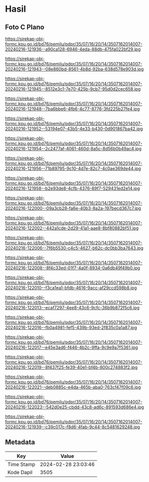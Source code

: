 # Hasil

## Foto C Plano

https://sirekap-obj-formc.kpu.go.id/bd76/pemilu/pdpr/35/07/16/20/14/3507162014007-20240216-121936--a90ca128-6946-4eda-88db-475fa022bf29.jpg

https://sirekap-obj-formc.kpu.go.id/bd76/pemilu/pdpr/35/07/16/20/14/3507162014007-20240216-121943--08e860bd-8561-4b8d-92ba-638d578e903d.jpg

https://sirekap-obj-formc.kpu.go.id/bd76/pemilu/pdpr/35/07/16/20/14/3507162014007-20240216-121945--8512e3c1-7e70-425b-9cb7-95d0d2cec658.jpg

https://sirekap-obj-formc.kpu.go.id/bd76/pemilu/pdpr/35/07/16/20/14/3507162014007-20240216-121948--7ba6bbe6-4fb6-4c77-8776-3fd225b27fe4.jpg

https://sirekap-obj-formc.kpu.go.id/bd76/pemilu/pdpr/35/07/16/20/14/3507162014007-20240216-121952--53194e07-43b5-4e33-b430-0d901867ba42.jpg

https://sirekap-obj-formc.kpu.go.id/bd76/pemilu/pdpr/35/07/16/20/14/3507162014007-20240216-121954--2c2477af-4061-460d-8a5c-8d56b0b49ac4.jpg

https://sirekap-obj-formc.kpu.go.id/bd76/pemilu/pdpr/35/07/16/20/14/3507162014007-20240216-121956--71b89795-9c10-4d7e-82c7-4c0ae369de44.jpg

https://sirekap-obj-formc.kpu.go.id/bd76/pemilu/pdpr/35/07/16/20/14/3507162014007-20240216-121958--b2e93de8-4cfb-4376-89f7-529431ed2e14.jpg

https://sirekap-obj-formc.kpu.go.id/bd76/pemilu/pdpr/35/07/16/20/14/3507162014007-20240216-122000--09a3cb28-fa6e-40b3-8a2a-197becd367c7.jpg

https://sirekap-obj-formc.kpu.go.id/bd76/pemilu/pdpr/35/07/16/20/14/3507162014007-20240216-122002--442a1cde-2d29-41a1-aae8-8bf80882bf51.jpg

https://sirekap-obj-formc.kpu.go.id/bd76/pemilu/pdpr/35/07/16/20/14/3507162014007-20240216-122006--7f6b5530-c4c5-4627-b62c-dc0bb3ba7643.jpg

https://sirekap-obj-formc.kpu.go.id/bd76/pemilu/pdpr/35/07/16/20/14/3507162014007-20240216-122008--8f4c33ed-01f7-4a0f-8934-0a6db49f49b0.jpg

https://sirekap-obj-formc.kpu.go.id/bd76/pemilu/pdpr/35/07/16/20/14/3507162014007-20240216-122010--f3ca1ea1-bfdb-4616-9acc-af29ccd598b8.jpg

https://sirekap-obj-formc.kpu.go.id/bd76/pemilu/pdpr/35/07/16/20/14/3507162014007-20240216-122013--ecaf7297-4ee8-43c6-9cfc-36b9b872f5c6.jpg

https://sirekap-obj-formc.kpu.go.id/bd76/pemilu/pdpr/35/07/16/20/14/3507162014007-20240216-122016--fb0a4981-fef5-439b-93ed-2f835c0a1a87.jpg

https://sirekap-obj-formc.kpu.go.id/bd76/pemilu/pdpr/35/07/16/20/14/3507162014007-20240216-122017--e45e3ad6-f446-4b2c-9ffa-9c9e9a7f5361.jpg

https://sirekap-obj-formc.kpu.go.id/bd76/pemilu/pdpr/35/07/16/20/14/3507162014007-20240216-122019--8f437f25-fe39-40e1-bf4b-800c274883f2.jpg

https://sirekap-obj-formc.kpu.go.id/bd76/pemilu/pdpr/35/07/16/20/14/3507162014007-20240216-122021--deb0885c-e4da-465b-aba0-763cf47f09c6.jpg

https://sirekap-obj-formc.kpu.go.id/bd76/pemilu/pdpr/35/07/16/20/14/3507162014007-20240216-122023--542d0e25-cbdd-43c8-ad6c-891593d686e4.jpg

https://sirekap-obj-formc.kpu.go.id/bd76/pemilu/pdpr/35/07/16/20/14/3507162014007-20240216-121939--c39c017c-f8d6-4fab-9c44-8c5481629248.jpg


## Metadata

| Key        | Value               |
| ---------- | ------------------- |
| Time Stamp | 2024-02-28 23:03:46 |
| Kode Dapil | 3505                |




